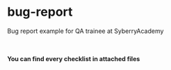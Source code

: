 # bug-report
Bug report example for QA trainee at SyberryAcademy <br><br><br>

**You can find every checklist in attached files**
